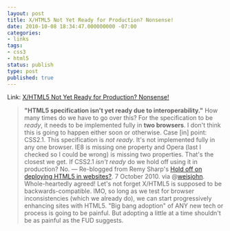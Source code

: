 ```yaml
---
layout: post
title: X/HTML5 Not Yet Ready for Production? Nonsense!
date: 2010-10-08 18:34:47.000000000 -07:00
categories:
- links
tags:
- css3
- html5
status: publish
type: post
published: true
---
```

Link: <a href="http://remy.tumblr.com/post/1261575750/hold-off-on-deploying-html5-in-websites">X/HTML5 Not Yet Ready for Production? Nonsense!</a>
> **"HTML5 specification isn't yet ready due to interoperability."**
> How many times do we have to go over this? For the specification to be *ready*, it needs to be implemented fully in **two browsers**. I don't think this is going to happen either soon or otherwise.
> Case [in] point: CSS2.1. This specification is *not ready*. It's not implemented fully in any one browser. IE8 is missing one property and Opera (last I checked so I could be wrong) is missing two properties. That's the closest we get.
> If CSS2.1 *isn't ready* do we hold off using it in production? No.
&mdash; Re-blogged from Remy Sharp's [Hold off on deploying HTML5 in websites?](http://remy.tumblr.com/post/1261575750/hold-off-on-deploying-html5-in-websites). 7 October 2010. via @[weisjohn](http://twitter.com/weisjohn).
Whole-heartedly agreed! Let's not forget X/HTML5 is supposed to be backwards-compatible. IMO, so long as we test for browser inconsistencies (which we already do), we can start progressively enhancing sites with HTML5. "Big bang adoption" of ANY new tech or process is going to be painful. But adopting a little at a time shouldn't be as painful as the FUD suggests.
